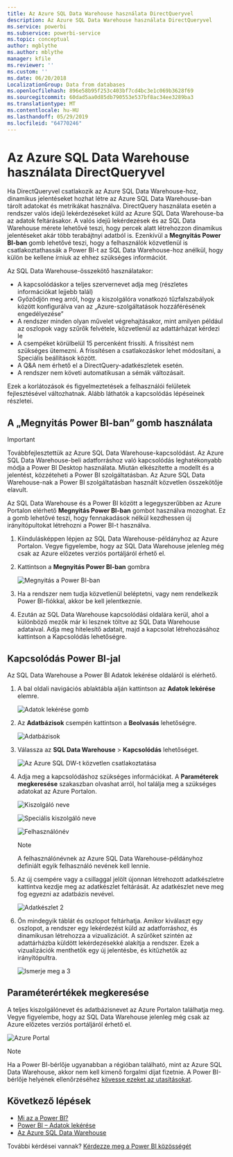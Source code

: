 ```yaml
---
title: Az Azure SQL Data Warehouse használata DirectQueryvel
description: Az Azure SQL Data Warehouse használata DirectQueryvel
ms.service: powerbi
ms.subservice: powerbi-service
ms.topic: conceptual
author: mgblythe
ms.author: mblythe
manager: kfile
ms.reviewer: ''
ms.custom: ''
ms.date: 06/20/2018
LocalizationGroup: Data from databases
ms.openlocfilehash: 896e58b95f253c403bf7cd4bc3e1c069b3628f69
ms.sourcegitcommit: 60dad5aa0d85db790553e537bf8ac34ee3289ba3
ms.translationtype: MT
ms.contentlocale: hu-HU
ms.lasthandoff: 05/29/2019
ms.locfileid: "64770246"
---
```

# <a name="azure-sql-data-warehouse-with-directquery"></a>Az Azure SQL Data Warehouse használata DirectQueryvel

Ha DirectQueryvel csatlakozik az Azure SQL Data Warehouse-hoz, dinamikus jelentéseket hozhat létre az Azure SQL Data Warehouse-ban tárolt adatokat és metrikákat használva. DirectQuery használata esetén a rendszer valós idejű lekérdezéseket küld az Azure SQL Data Warehouse-ba az adatok feltárásakor. A valós idejű lekérdezések és az SQL Data Warehouse mérete lehetővé teszi, hogy percek alatt létrehozzon dinamikus jelentéseket akár több terabájtnyi adatból is. Ezenkívül a **Megnyitás Power BI-ban** gomb lehetővé teszi, hogy a felhasználók közvetlenül is csatlakoztathassák a Power BI-t az SQL Data Warehouse-hoz anélkül, hogy külön be kellene írniuk az ehhez szükséges információt.

Az SQL Data Warehouse-összekötő használatakor:

* A kapcsolódáskor a teljes szervernevet adja meg (részletes információkat lejjebb talál)
* Győződjön meg arról, hogy a kiszolgálóra vonatkozó tűzfalszabályok között konfigurálva van az „Azure-szolgáltatások hozzáférésének engedélyezése”
* A rendszer minden olyan művelet végrehajtásakor, mint amilyen például az oszlopok vagy szűrők felvétele, közvetlenül az adattárházat kérdezi le
* A csempéket körülbelül 15 percenként frissíti. A frissítést nem szükséges ütemezni.  A frissítésen a csatlakozáskor lehet módosítani, a Speciális beállítások között.
* A Q&A nem érhető el a DirectQuery-adatkészletek esetén.
* A rendszer nem követi automatikusan a sémák változásait.

Ezek a korlátozások és figyelmeztetések a felhasználói felületek fejlesztésével változhatnak. Alább láthatók a kapcsolódás lépéseinek részletei.

## <a name="using-the-open-in-power-bi-button"></a>A „Megnyitás Power BI-ban” gomb használata

> [!Important]
> Továbbfejlesztettük az Azure SQL Data Warehouse-kapcsolódást.  Az Azure SQL Data Warehouse-beli adatforráshoz való kapcsolódás leghatékonyabb módja a Power BI Desktop használata.  Miután elkészítette a modellt és a jelentést, közzéteheti a Power BI szolgáltatásban.  Az Azure SQL Data Warehouse-nak a Power BI szolgáltatásban használt közvetlen összekötője elavult.

Az SQL Data Warehouse és a Power BI között a legegyszerűbben az Azure Portalon elérhető **Megnyitás Power BI-ban** gombot használva mozoghat. Ez a gomb lehetővé teszi, hogy fennakadások nélkül kezdhessen új irányítópultokat létrehozni a Power BI-t használva.

1. Kiindulásképpen lépjen az SQL Data Warehouse-példányhoz az Azure Portalon. Vegye figyelembe, hogy az SQL Data Warehouse jelenleg még csak az Azure előzetes verziós portáljáról érhető el.

2. Kattintson a **Megnyitás Power BI-ban** gombra

    ![Megnyitás a Power BI-ban](media/service-azure-sql-data-warehouse-with-direct-connect/openinpowerbi.png)

3. Ha a rendszer nem tudja közvetlenül beléptetni, vagy nem rendelkezik Power BI-fiókkal, akkor be kell jelentkeznie.

4. Ezután az SQL Data Warehouse kapcsolódási oldalára kerül, ahol a különböző mezők már ki lesznek töltve az SQL Data Warehouse adataival. Adja meg hitelesítő adatait, majd a kapcsolat létrehozásához kattintson a Kapcsolódás lehetőségre.

## <a name="connecting-through-power-bi"></a>Kapcsolódás Power BI-jal

Az SQL Data Warehouse a Power BI Adatok lekérése oldaláról is elérhető. 

1. A bal oldali navigációs ablaktábla alján kattintson az **Adatok lekérése** elemre.  

    ![Adatok lekérése gomb](media/service-azure-sql-data-warehouse-with-direct-connect/getdatabutton.png)

2. Az **Adatbázisok** csempén kattintson a **Beolvasás** lehetőségre.

    ![Adatbázisok](media/service-azure-sql-data-warehouse-with-direct-connect/databases.png)

3. Válassza az **SQL Data Warehouse** \> **Kapcsolódás** lehetőséget.

    ![Az Azure SQL DW-t közvetlen csatlakoztatása](media/service-azure-sql-data-warehouse-with-direct-connect/azuresqldatawarehouseconnect.png)

4. Adja meg a kapcsolódáshoz szükséges információkat. A **Paraméterek megkeresése** szakaszban olvashat arról, hol találja meg a szükséges adatokat az Azure Portalon.

    ![Kiszolgáló neve](media/service-azure-sql-data-warehouse-with-direct-connect/servername.png)

    ![Speciális kiszolgáló neve](media/service-azure-sql-data-warehouse-with-direct-connect/servernamewithadvanced.png)

    ![Felhasználónév](media/service-azure-sql-data-warehouse-with-direct-connect/username.png)

   > [!NOTE]
   > A felhasználónévnek az Azure SQL Data Warehouse-példányhoz definiált egyik felhasználó nevének kell lennie.

5. Az új csempére vagy a csillaggal jelölt újonnan létrehozott adatkészletre kattintva kezdje meg az adatkészlet feltárását. Az adatkészlet neve meg fog egyezni az adatbázis nevével.

    ![Adatkészlet 2](media/service-azure-sql-data-warehouse-with-direct-connect/dataset2.png)

6. Ön mindegyik táblát és oszlopot feltárhatja. Amikor kiválaszt egy oszlopot, a rendszer egy lekérdezést küld az adatforráshoz, és dinamikusan létrehozza a vizualizációt. A szűrőket szintén az adattárházba küldött lekérdezésekké alakítja a rendszer. Ezek a vizualizációk menthetők egy új jelentésbe, és kitűzhetők az irányítópultra.

    ![Ismerje meg a 3](media/service-azure-sql-data-warehouse-with-direct-connect/explore3.png)

## <a name="finding-parameter-values"></a>Paraméterértékek megkeresése

A teljes kiszolgálónevet és adatbázisnevet az Azure Portalon találhatja meg. Vegye figyelembe, hogy az SQL Data Warehouse jelenleg még csak az Azure előzetes verziós portáljáról érhető el.

![Azure Portal](media/service-azure-sql-data-warehouse-with-direct-connect/azureportal.png)

> [!NOTE]
> Ha a Power BI-bérlője ugyanabban a régióban található, mint az Azure SQL Data Warehouse, akkor nem kell kimenő forgalmi díjat fizetnie. A Power BI-bérlője helyének ellenőrzéséhez [kövesse ezeket az utasításokat](https://docs.microsoft.com/power-bi/service-admin-where-is-my-tenant-located).

## <a name="next-steps"></a>Következő lépések

* [Mi az a Power BI?](power-bi-overview.md)  
* [Power BI – Adatok lekérése](service-get-data.md)  
* [Az Azure SQL Data Warehouse](/azure/sql-data-warehouse/sql-data-warehouse-overview-what-is/)

További kérdései vannak? [Kérdezze meg a Power BI közösségét](http://community.powerbi.com/)